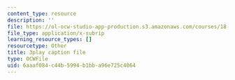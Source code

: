 ```yaml
---
content_type: resource
description: ''
file: https://ol-ocw-studio-app-production.s3.amazonaws.com/courses/18-03sc-differential-equations-fall-2011/6aaaf084c44b5994b1bba96e725c4064_MdzfsfBNJIw.vtt
file_type: application/x-subrip
learning_resource_types: []
resourcetype: Other
title: 3play caption file
type: OCWFile
uid: 6aaaf084-c44b-5994-b1bb-a96e725c4064
---
```

